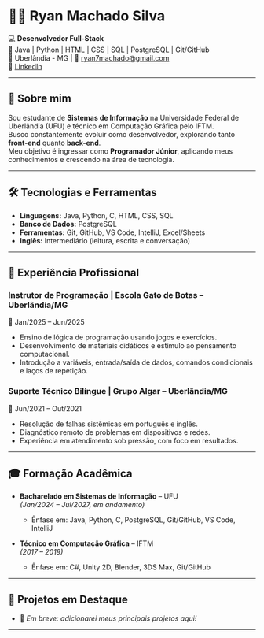 # 👨‍💻 Ryan Machado Silva  

💻 **Desenvolvedor Full-Stack**  
🚀 Java | Python | HTML | CSS | SQL | PostgreSQL | Git/GitHub  
📍 Uberlândia - MG | 📧 [ryan7machado@gmail.com](mailto:ryan7machado@gmail.com)  
🔗 [LinkedIn](https://www.linkedin.com/in/ryan-machado-a75a42246)  

---

## 👋 Sobre mim  
Sou estudante de **Sistemas de Informação** na Universidade Federal de Uberlândia (UFU) e técnico em Computação Gráfica pelo IFTM.  
Busco constantemente evoluir como desenvolvedor, explorando tanto **front-end** quanto **back-end**.  
Meu objetivo é ingressar como **Programador Júnior**, aplicando meus conhecimentos e crescendo na área de tecnologia.  

---

## 🛠️ Tecnologias e Ferramentas  
- **Linguagens:** Java, Python, C, HTML, CSS, SQL  
- **Banco de Dados:** PostgreSQL  
- **Ferramentas:** Git, GitHub, VS Code, IntelliJ, Excel/Sheets  
- **Inglês:** Intermediário (leitura, escrita e conversação)  

---

## 💼 Experiência Profissional  

### Instrutor de Programação | Escola Gato de Botas – Uberlândia/MG  
📅 Jan/2025 – Jun/2025  
- Ensino de lógica de programação usando jogos e exercícios.  
- Desenvolvimento de materiais didáticos e estímulo ao pensamento computacional.  
- Introdução a variáveis, entrada/saída de dados, comandos condicionais e laços de repetição.  

### Suporte Técnico Bilíngue | Grupo Algar – Uberlândia/MG  
📅 Jun/2021 – Out/2021  
- Resolução de falhas sistêmicas em português e inglês.  
- Diagnóstico remoto de problemas em dispositivos e redes.  
- Experiência em atendimento sob pressão, com foco em resultados.  

---

## 🎓 Formação Acadêmica  
- **Bacharelado em Sistemas de Informação** – UFU  
  *(Jan/2024 – Jul/2027, em andamento)*  
  - Ênfase em: Java, Python, C, PostgreSQL, Git/GitHub, VS Code, IntelliJ  

- **Técnico em Computação Gráfica** – IFTM  
  *(2017 – 2019)*  
  - Ênfase em: C#, Unity 2D, Blender, 3DS Max, Git/GitHub  

---

## 📂 Projetos em Destaque  
- 🚧 *Em breve: adicionarei meus principais projetos aqui!*  

---
